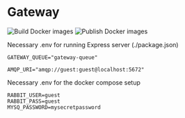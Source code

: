 # Gateway
![Build Docker images](https://github.com/MSDO-ImageHost/WebGateway/workflows/Build%20Docker%20images/badge.svg) ![Publish Docker images](https://github.com/MSDO-ImageHost/WebGateway/workflows/Publish%20Docker%20images/badge.svg)


Necessary .env for running Express server (./package.json)

`GATEWAY_QUEUE="gateway-queue"`

`AMQP_URI="amqp://guest:guest@localhost:5672"`

Necessary .env for the docker compose setup
```
RABBIT_USER=guest
RABBIT_PASS=guest
MYSQ_PASSWORD=mysecretpassword
```